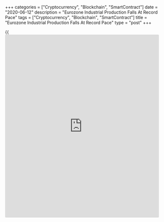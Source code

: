+++
categories = ["Cryptocurrency", "Blockchain", "SmartContract"]
date = "2020-06-12"
description = "Eurozone Industrial Production Falls At Record Pace"
tags = ["Cryptocurrency", "Blockchain", "SmartContract"]
title = "Eurozone Industrial Production Falls At Record Pace"
type = "post"
+++

{{<iframe id="large-banner" src="https://www.bounty.group/#slide=3.0" width="100%" height="600" scrolling="no" style="border: 0px solid rgb(216, 221, 230); border-radius: 3px;">}}

Eurozone industrial production declined at a record pace in April due to
the [coronavirus][1] containment measures, data from Eurostat showed
Friday.

Industrial output decreased 17.1 percent on a monthly basis in April,
following an 11.9 percent drop in March. Production was expected to
decline 20 percent.

This was the largest monthly fall recorded since the start of the series
and bigger than the reductions seen during the global financial crisis.

On a yearly basis, industrial production fell by a record 28 percent in
April after easing 13.5 percent in March. Economists had expected a 29.5
percent fall.

Overall, industrial production in the euro area has fallen to the level
last seen in the mid-1990s.

Among major components, durable consumer goods output declined the most
in April, down 28.9 percent from March. Capital goods output decreased
26.6 percent and intermediate goods production was down 15.6 percent.
The decline in non-durable consumer goods output was 11.9 percent.

In the EU27, industrial output declined 17.3 percent from March and
decreased 27.2 percent from the same period last year.

For comments and feedback [contact](https://www.playgroundfx.com/contact/): editorial@rtt[news](https://www.letsplayfx.com/blog/forex-news-website/).com

[Economic News][2]

 **What parts of the world are seeing the best (and worst) economic
performances lately? Click[here][3] to check out our [Econ Scorecard][3]
and find out! See up-to-the-moment [ranking](https://www.playgroundfx.com/blog/crypto-exchange-ranking/)s for the best and worst
performers in [GDP][4], [unemployment rate][5], [inflation][6] and much
more.**

   1. www.rtt[news](https://www.letsplayfx.com/blog/forex-news-website/).com/list/coronavirus.aspx
   2. www.rtt[news](https://www.letsplayfx.com/blog/forex-news-website/).com/Content/EconomicNews.aspx
   3. www.rtt[news](https://www.letsplayfx.com/blog/forex-news-website/).com/economic-scorecard/world-rank/unemployment-rate/highest-performance.aspx
   4. www.rtt[news](https://www.letsplayfx.com/blog/forex-news-website/).com/economic-scorecard/world-rank/GDP/highest-performance.aspx
   5. www.rtt[news](https://www.letsplayfx.com/blog/forex-news-website/).com/economic-scorecard/world-rank/unemployment-rate/lowest-performance.aspx
   6. www.rtt[news](https://www.letsplayfx.com/blog/forex-news-website/).com/economic-scorecard/world-rank/CPI/highest-performance.aspx